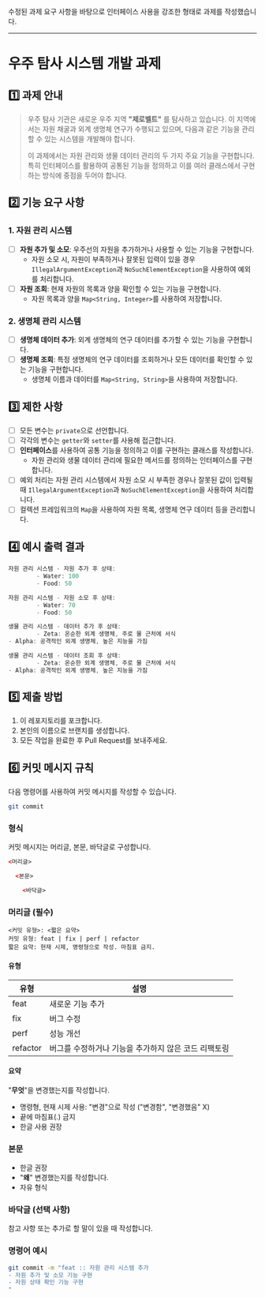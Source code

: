 수정된 과제 요구 사항을 바탕으로 인터페이스 사용을 강조한 형태로 과제를 작성했습니다.

---

# 우주 탐사 시스템 개발 과제

## 1️⃣ 과제 안내
> 우주 탐사 기관은 새로운 우주 지역 **"제로벨트"** 를 탐사하고 있습니다. 이 지역에서는 자원 채굴과 외계 생명체 연구가 수행되고 있으며, 다음과 같은 기능을 관리할 수 있는 시스템을 개발해야 합니다.
> 
> 이 과제에서는 자원 관리와 생물 데이터 관리의 두 가지 주요 기능을 구현합니다. 특히 인터페이스를 활용하여 공통된 기능을 정의하고 이를 여러 클래스에서 구현하는 방식에 중점을 두어야 합니다.

## 2️⃣ 기능 요구 사항
### 1. 자원 관리 시스템
- [ ] **자원 추가 및 소모**: 우주선의 자원을 추가하거나 사용할 수 있는 기능을 구현합니다.
  - 자원 소모 시, 자원이 부족하거나 잘못된 입력이 있을 경우 `IllegalArgumentException`과 `NoSuchElementException`을 사용하여 예외를 처리합니다.
- [ ] **자원 조회**: 현재 자원의 목록과 양을 확인할 수 있는 기능을 구현합니다.
  - 자원 목록과 양을 `Map<String, Integer>`를 사용하여 저장합니다.

### 2. 생명체 관리 시스템
- [ ] **생명체 데이터 추가**: 외계 생명체의 연구 데이터를 추가할 수 있는 기능을 구현합니다.
- [ ] **생명체 조회**: 특정 생명체의 연구 데이터를 조회하거나 모든 데이터를 확인할 수 있는 기능을 구현합니다.
  - 생명체 이름과 데이터를 `Map<String, String>`을 사용하여 저장합니다.

## 3️⃣ 제한 사항
- [ ] 모든 변수는 `private`으로 선언합니다.
- [ ] 각각의 변수는 `getter`와 `setter`를 사용해 접근합니다.
- [ ] **인터페이스**를 사용하여 공통 기능을 정의하고 이를 구현하는 클래스를 작성합니다.
  - 자원 관리와 생물 데이터 관리에 필요한 메서드를 정의하는 인터페이스를 구현합니다.
- [ ] 예외 처리는 자원 관리 시스템에서 자원 소모 시 부족한 경우나 잘못된 값이 입력될 때 `IllegalArgumentException`과 `NoSuchElementException`을 사용하여 처리합니다.
- [ ] 컬렉션 프레임워크의 `Map`을 사용하여 자원 목록, 생명체 연구 데이터 등을 관리합니다.

## 4️⃣ 예시 출력 결과
```java
자원 관리 시스템 - 자원 추가 후 상태:
        - Water: 100
        - Food: 50

자원 관리 시스템 - 자원 소모 후 상태:
        - Water: 70
        - Food: 50

생물 관리 시스템 - 데이터 추가 후 상태:
        - Zeta: 온순한 외계 생명체, 주로 물 근처에 서식
- Alpha: 공격적인 외계 생명체, 높은 지능을 가짐

생물 관리 시스템 - 데이터 조회 후 상태:
        - Zeta: 온순한 외계 생명체, 주로 물 근처에 서식
- Alpha: 공격적인 외계 생명체, 높은 지능을 가짐
```

## 5️⃣ 제출 방법
1. 이 레포지토리를 포크합니다.
2. 본인의 이름으로 브랜치를 생성합니다.
3. 모든 작업을 완료한 후 Pull Request를 보내주세요.

## 6️⃣ 커밋 메시지 규칙
다음 명령어를 사용하여 커밋 메시지를 작성할 수 있습니다.

```bash
git commit
```

### 형식
커밋 메시지는 머리글, 본문, 바닥글로 구성합니다.

```html
<머리글>

  <본문>

    <바닥글>
```

### 머리글 (필수)
```
<커밋 유형>: <짧은 요약>
커밋 유형: feat | fix | perf | refactor
짧은 요약: 현재 시제, 명령형으로 작성. 마침표 금지.
```

#### 유형

| 유형     | 설명                                                      |
|----------|-----------------------------------------------------------|
| feat     | 새로운 기능 추가                                          |
| fix      | 버그 수정                                                 |
| perf     | 성능 개선                                                 |
| refactor | 버그를 수정하거나 기능을 추가하지 않은 코드 리팩토링      |

#### 요약

"**무엇**"을 변경했는지를 작성합니다.

- 명령형, 현재 시제 사용: "변경"으로 작성 ("변경함", "변경했음" X)
- 끝에 마침표(.) 금지
- 한글 사용 권장

### 본문

- 한글 권장
- "**왜**" 변경했는지를 작성합니다.
- 자유 형식

### 바닥글 (선택 사항)
참고 사항 또는 추가로 할 말이 있을 때 작성합니다.

### 명령어 예시
```bash
git commit -m "feat :: 자원 관리 시스템 추가
- 자원 추가 및 소모 기능 구현
- 자원 상태 확인 기능 구현
"
```